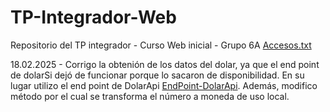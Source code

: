 # TP-Integrador-Web
Repositorio del TP integrador - Curso Web inicial - Grupo 6A
[Accesos.txt](https://github.com/YairGaston/TP-Integrador-Web/files/11163606/Accesos.txt)

18.02.2025 - Corrigo la obtenión de los datos del dolar, ya que el end point de dolarSi dejó de funcionar porque lo sacaron de disponibilidad. En su lugar utilizo el end point de DolarApi [EndPoint-DolarApi](https://dolarapi.com/v1/dolares). Además, modifico método por el cual se transforma el número a moneda de uso local.
